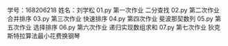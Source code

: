 学号：168206218  姓名：刘学松
01.py 第一次作业 二分查找
02.py 第二次作业 合并排序
03.py 第三次作业 快速排序
04.py 第四次作业 斐波那契数列
05.py 第五次作业 选择排序
06.py 第六次作业 递归实现数组求和
07.py 第七次作业 狄克斯特拉算法最小花费换钢琴
